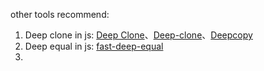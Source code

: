other tools recommend:

1. Deep clone in js: [Deep Clone](https://www.npmjs.com/package/clone)、[Deep-clone](https://github.com/thebearingedge/deep-clone)、[Deepcopy](https://github.com/sasaplus1/deepcopy.js)
2. Deep equal in js: [fast-deep-equal](https://www.npmjs.com/package/fast-deep-equal)
3.
